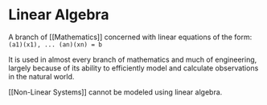 # Linear Algebra
A branch of [[Mathematics]] concerned with linear equations of the form:
`(a1)(x1), ... (an)(xn) = b`

It is used in almost every branch of mathematics and much of engineering, largely because of its ability to efficiently model and calculate observations in the natural world.

[[Non-Linear Systems]] cannot be modeled using linear algebra.



